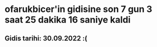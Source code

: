 # ofarukbicer'in gidisine son 7 gun 3 saat 25 dakika 16 saniye kaldi

## Gidis tarihi: 30.09.2022 :(